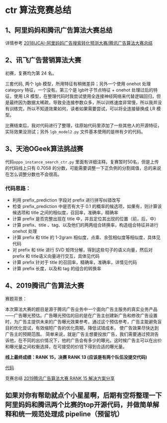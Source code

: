 # ctr 算法竞赛总结


## 1、阿里妈妈和腾讯广告算法大赛总结

详情参考 [2018IJCAI-阿里妈妈广告搜索转化预测大赛/腾讯广告算法大赛总结](https://zhuanlan.zhihu.com/p/38202468)

## 2、讯飞广告营销算法大赛

初赛，复赛均为第 24 名。

三套代码, 两个 lgb 模型，所用特征有稍微差异；另外一个使用 onehot 处理 category 特征，一个没有。第三个是 lgb叶子节点特征 + onehot 处理过后的特征，使用 LR 模型，在整理代码时我尝试使用全连接神经网络来代替逻辑回归，但是最终因为数据太稀疏，导致全连接参数众多，所以训练速度非常慢，所以我并没有训练完，所以不知道效果如何，读者如果需要尝试，可以将全连接替换成 LR 模型。

比赛结束后，我对代码进行了整理，往原始代码里添加了一些其他人的开源特征，实际效果没测试；另外 `lgb_model2.py` 文件基本使用的是林有夕的代码。

## 3、天池OGeek算法挑战赛

代码`oppo_instance_search_ctr.py` 里面有详细注释。复赛暂时50名，但是上传的代码线上只有 0.7058 的分数，可能需要调整一下正负例的分割阈值，总的来说在怎么调整分数也不会很高。

### 代码思路：

- 利用 prefix_prediction 字段对 prefix 进行拼写纠错改写
- 检查 prefix_prediction 中是否有大于 0.1 的概率的候选项，如果有，则计算该候选项和 title 之间的相似度，召回率，准确率，精确率
- 计算 prefix 是否完整出现在 title 中，并且定位其出现的位置（前，后，中）
- 计算 prefix、title 、tag、以及他们的两两组合转换率，构造组合特征并进行 onehot 处理
- 计算 prefix 和 title 的 1-2gram 相似度，点乘、余弦相似度等相似度，具体见代码
- 对 prefix 和 title 进行 SVD 矩阵分解，得到这些句子的语义向量，然后对 prefix 和 title语义向量进行交互，具体见代码
- 计算 prefix 针对于 title 的召回率，精确率，准确率，详情见代码
- 计算 prefix 长度，以及和 tag 的组合的转换率

## 4、2019腾讯广告算法大赛

赛题背景：

本次算法大赛的题目是源于腾讯广告业务中一个面向广告主服务的真实业务产品 ——广告曝光预估。广告曝光预估的目的是在广告主创建新广告和修改广告设置时，为广告主提供未来的广告曝光效果参考。通过这个预估参考，广告主能避免盲目的优化尝试，有效缩短广告的优化周期，降低试错成本， 使广告效果尽快达到广告主的预期范围。
简单来说，就是广告主想要投放广告，我们需要通过预测告诉他，在不同的出价情况下，他的广告会有多少的曝光。这时候广告主可以在出价和曝光量之间权衡选择，在可接受的价钱下得到合适的曝光量。

**线上最终成绩：RANK 15，决赛 RANK 13 (应该是有两个队伍没提交代码)**

[代码](https://github.com/wangle1218/Advertising-algorithm-competition/tree/master/2019tengxun)

竞赛总结 [2019腾讯广告算法大赛 RANK 15 解决方案分享](https://mp.weixin.qq.com/s/9lhc9eZakOE1P8wuo4Hrnw)




## 如果对你有帮助就点个小星星啊，后期有空将整理一下阿里妈妈和腾讯两个比赛的top开源代码，并做简单解释和统一规范处理成 pipeline（预留坑）